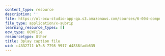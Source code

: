 ```yaml
---
content_type: resource
description: ''
file: https://ol-ocw-studio-app-qa.s3.amazonaws.com/courses/6-004-computation-structures-spring-2017/c4332711b7c877989917d4838fadb635_Z8jR--1_2e4.srt
file_type: application/x-subrip
learning_resource_types: []
ocw_type: OCWFile
resourcetype: Other
title: 3play caption file
uid: c4332711-b7c8-7798-9917-d4838fadb635
---
```

